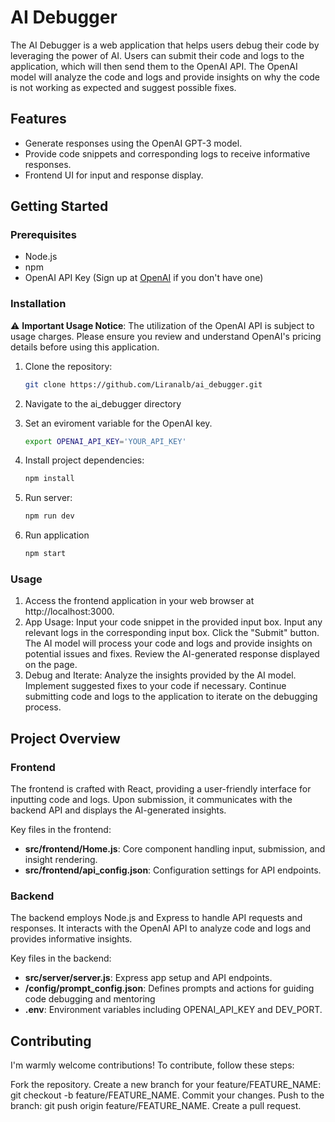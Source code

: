 # AI Debugger

The AI Debugger is a web application that helps users debug their code by leveraging the power of AI. Users can submit their code and logs to the application, which will then send them to the OpenAI API. The OpenAI model will analyze the code and logs and provide insights on why the code is not working as expected and suggest possible fixes.

## Features

- Generate responses using the OpenAI GPT-3 model.
- Provide code snippets and corresponding logs to receive informative responses.
- Frontend UI for input and response display.

## Getting Started

### Prerequisites

- Node.js
- npm
- OpenAI API Key (Sign up at [OpenAI](https://platform.openai.com/signup) if you don't have one)

### Installation

⚠️ **Important Usage Notice**: The utilization of the OpenAI API is subject to usage charges. Please ensure you review and understand OpenAI's pricing details before using this application.

1. Clone the repository:

    ```bash
    git clone https://github.com/Liranalb/ai_debugger.git
    ```
2. Navigate to the ai_debugger directory
3. Set an eviroment variable for the OpenAI key.
    ```bash
    export OPENAI_API_KEY='YOUR_API_KEY'
    ```
4. Install project dependencies:
    ```bash
    npm install
    ```
5. Run server:
    ```bash
    npm run dev
    ```
6. Run application
    ```bash
    npm start
    ```
### Usage
1. Access the frontend application in your web browser at http://localhost:3000.
2. App Usage:
Input your code snippet in the provided input box.
Input any relevant logs in the corresponding input box.
Click the "Submit" button.
The AI model will process your code and logs and provide insights on potential issues and fixes.
Review the AI-generated response displayed on the page.
3. Debug and Iterate:
Analyze the insights provided by the AI model.
Implement suggested fixes to your code if necessary.
Continue submitting code and logs to the application to iterate on the debugging process.
## Project Overview
### Frontend
The frontend is crafted with React, providing a user-friendly interface for inputting code and logs. Upon submission, it communicates with the backend API and displays the AI-generated insights.

Key files in the frontend:

- **src/frontend/Home.js**: Core component handling input, submission, and insight rendering.
- **src/frontend/api_config.json**: Configuration settings for API endpoints.

### Backend
The backend employs Node.js and Express to handle API requests and responses. It interacts with the OpenAI API to analyze code and logs and provides informative insights.

Key files in the backend:

- **src/server/server.js**: Express app setup and API endpoints.
- **/config/prompt_config.json**: Defines prompts and actions for guiding code debugging and mentoring
- **.env**: Environment variables including OPENAI_API_KEY and DEV_PORT.

## Contributing
I'm warmly welcome contributions! To contribute, follow these steps:

Fork the repository.
Create a new branch for your feature/FEATURE_NAME: git checkout -b feature/FEATURE_NAME.
Commit your changes.
Push to the branch: git push origin feature/FEATURE_NAME.
Create a pull request.

